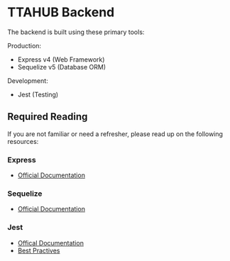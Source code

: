 # TTAHUB Backend

The backend is built using these primary tools:

Production:
- Express v4 (Web Framework)
- Sequelize v5 (Database ORM)

Development:
- Jest (Testing)

## Required Reading

If you are not familiar or need a refresher, please read up on the following resources:

### Express
- [Official Documentation](https://expressjs.com/)


### Sequelize
- [Official Documentation](https://sequelize.org/v5/)

### Jest
- [Offical Documentation](https://jestjs.io/docs/en/getting-started)
- [Best Practives](https://github.com/goldbergyoni/javascript-testing-best-practices/)
